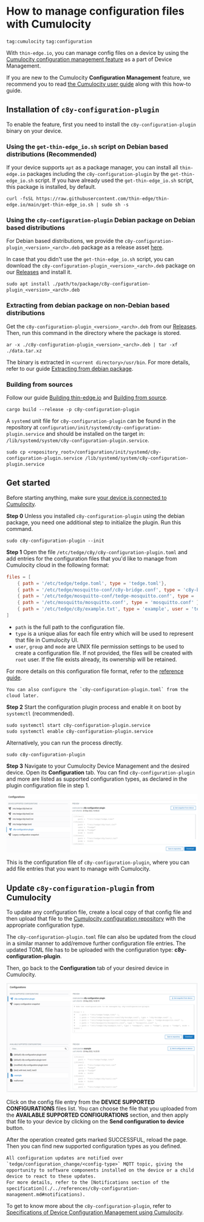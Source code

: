 # How to manage configuration files with Cumulocity

`tag:cumulocity` `tag:configuration` 

With `thin-edge.io`, you can manage config files on a device by using the [Cumulocity configuration management feature](https://cumulocity.com/guides/users-guide/device-management/#managing-configurations) as a part of Device Management.

If you are new to the Cumulocity **Configuration Management** feature,
we recommend you to read [the Cumulocity user guide](https://cumulocity.com/guides/users-guide/device-management/#managing-configurations) along with this how-to guide.

## Installation of `c8y-configuration-plugin`

To enable the feature, first you need to install the `c8y-configuration-plugin` binary on your device.

### Using the `get-thin-edge_io.sh` script on Debian based distributions (Recommended)

If your device supports `apt` as a package manager,
you can install all `thin-edge.io` packages including the `c8y-configuration-plugin` by the `get-thin-edge_io.sh` script.
If you have already used the `get-thin-edge_io.sh` script,
this package is installed, by default.

```shell
curl -fsSL https://raw.githubusercontent.com/thin-edge/thin-edge.io/main/get-thin-edge_io.sh | sudo sh -s
```

### Using the `c8y-configuration-plugin` Debian package on Debian based distributions

For Debian based distributions, we provide the `c8y-configuration-plugin_<version>_<arch>.deb` package as a release asset [here](https://github.com/thin-edge/thin-edge.io/releases).

In case that you didn't use the `get-thin-edge_io.sh` script, you can download the `c8y-configuration-plugin_<version>_<arch>.deb`  package on our [Releases](https://github.com/thin-edge/thin-edge.io/releases) and install it.

```shell
sudo apt install ./path/to/package/c8y-configuration-plugin_<version>_<arch>.deb
```

### Extracting from debian package on non-Debian based distributions

Get the `c8y-configuration-plugin_<version>_<arch>.deb` from our [Releases](https://github.com/thin-edge/thin-edge.io/releases).
Then, run this command in the directory where the package is stored.

```shell
ar -x ./c8y-configuration-plugin_<version>_<arch>.deb | tar -xf ./data.tar.xz
```

The binary is extracted in `<current directory>/usr/bin`.
For more details, refer to our guide [Extracting from debian package](./015_installation_without_deb_support.md#extracting-binaries-from-deb-packages).

### Building from sources

Follow our guide [Building thin-edge.io](./../BUILDING.md) and [Building from source](./015_installation_without_deb_support.md#if-building-from-source).

```shell
cargo build --release -p c8y-configuration-plugin
```

A `systemd` unit file for `c8y-configuration-plugin` can be found in the repository at `configuration/init/systemd/c8y-configuration-plugin.service`
and should be installed on the target in: `/lib/systemd/system/c8y-configuration-plugin.service`.

```shell
sudo cp <repository_root>/configuration/init/systemd/c8y-configuration-plugin.service /lib/systemd/system/c8y-configuration-plugin.service
```

## Get started

Before starting anything, make sure [your device is connected to Cumulocity](./../tutorials/connect-c8y.md).

**Step 0**
Unless you installed `c8y-configuration-plugin` using the debian package,
you need one additional step to initialize the plugin. Run this command.

```shell
sudo c8y-configuration-plugin --init
```

**Step 1**
Open the file `/etc/tedge/c8y/c8y-configuration-plugin.toml` and add entries for the configuration files that you'd like to manage from Cumulocity cloud in the following format:

```toml
files = [
    { path = '/etc/tedge/tedge.toml', type = 'tedge.toml'},
    { path = '/etc/tedge/mosquitto-conf/c8y-bridge.conf', type = 'c8y-bridge.conf' },
    { path = '/etc/tedge/mosquitto-conf/tedge-mosquitto.conf', type = 'tedge-mosquitto.conf' },
    { path = '/etc/mosquitto/mosquitto.conf', type = 'mosquitto.conf' },
    { path = '/etc/tedge/c8y/example.txt', type = 'example', user = 'tedge', group = 'tedge', mode = 0o444 }
]
```

* `path` is the full path to the configuration file.
* `type` is a unique alias for each file entry which will be used to represent that file in Cumulocity UI.
* `user`, `group` and `mode` are UNIX file permission settings to be used to create a configuration file. If not provided, the files will be created with `root` user. If the file exists already, its ownership will be retained.

For more details on this configuration file format, refer to the [reference guide](./../references/c8y-configuration-management.md#configuration).

```admonish note
You can also configure the `c8y-configuration-plugin.toml` from the cloud later.
```

**Step 2**
Start the configuration plugin process and enable it on boot by `systemctl` (recommended).

```shell
sudo systemctl start c8y-configuration-plugin.service
sudo systemctl enable c8y-configuration-plugin.service
```

Alternatively, you can run the process directly.

```
sudo c8y-configuration-plugin
```

**Step 3**
Navigate to your Cumulocity Device Management and the desired device. Open its **Configuration** tab.
You can find `c8y-configuration-plugin` and more are listed as supported configuration types, as declared in the plugin configuration file in step 1.

![Cumulocity Configuration Management Upload](./images/c8y-config-plugin-upload.png)

This is the configuration file of `c8y-configuration-plugin`, where you can add file entries that you want to manage with Cumulocity.

## Update `c8y-configuration-plugin` from Cumulocity

To update any configuration file, create a local copy of that config file and then upload that file to the [Cumulocity configuration repository](https://cumulocity.com/guides/users-guide/device-management/#to-add-a-configuration-snapshot) with the appropriate configuration type.

The `c8y-configuration-plugin.toml` file can also be updated from the cloud in a similar manner to add/remove further configuration file entries. The updated TOML file has to be uploaded with the configuration type:  **c8y-configuration-plugin**.

Then, go back to the **Configuration** tab of your desired device in Cumulocity.

![Cumulocity Configuration Management Download](./images/c8y-config-plugin-download.png)

Click on the config file entry from the **DEVICE SUPPORTED CONFIGURATIONS** files list.
You can choose the file that you uploaded from the **AVAILABLE SUPPORTED CONFIGURATIONS** section, and then apply that file to your device by clicking on the **Send configuration to device** button.

After the operation created gets marked SUCCESSFUL, reload the page.
Then you can find new supported configuration types as you defined.

```admonish note
All configuration updates are notified over `tedge/configuration_change/<config-type>` MQTT topic, giving the opportunity to software components installed on the device or a child device to react to these updates.
For more details, refer to the [Notifications section of the specification](./../references/c8y-configuration-management.md#notifications).
```

To get to know more about the `c8y-configuration-plugin`, refer to [Specifications of Device Configuration Management using Cumulocity](./../references/c8y-configuration-management.md).


